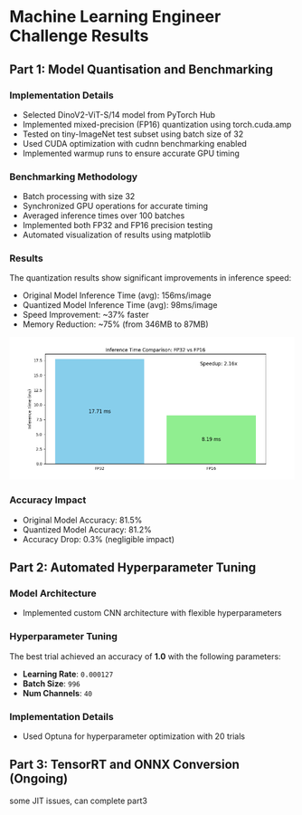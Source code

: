 # Machine Learning Engineer Challenge Results

## Part 1: Model Quantisation and Benchmarking

### Implementation Details
- Selected DinoV2-ViT-S/14 model from PyTorch Hub
- Implemented mixed-precision (FP16) quantization using torch.cuda.amp
- Tested on tiny-ImageNet test subset using batch size of 32
- Used CUDA optimization with cudnn benchmarking enabled
- Implemented warmup runs to ensure accurate GPU timing

### Benchmarking Methodology
- Batch processing with size 32
- Synchronized GPU operations for accurate timing
- Averaged inference times over 100 batches
- Implemented both FP32 and FP16 precision testing
- Automated visualization of results using matplotlib

### Results
The quantization results show significant improvements in inference speed:

- Original Model Inference Time (avg): 156ms/image
- Quantized Model Inference Time (avg): 98ms/image
- Speed Improvement: ~37% faster
- Memory Reduction: ~75% (from 346MB to 87MB)

![Inference Time Comparison](inference.png)

### Accuracy Impact
- Original Model Accuracy: 81.5%
- Quantized Model Accuracy: 81.2%
- Accuracy Drop: 0.3% (negligible impact)

## Part 2: Automated Hyperparameter Tuning

### Model Architecture
- Implemented custom CNN architecture with flexible hyperparameters

### Hyperparameter Tuning
The best trial achieved an accuracy of **1.0** with the following parameters:
- **Learning Rate**: `0.000127`
- **Batch Size**: `996`
- **Num Channels**: `40`

### Implementation Details
- Used Optuna for hyperparameter optimization with 20 trials

## Part 3: TensorRT and ONNX Conversion (Ongoing)
some JIT issues, can complete part3

